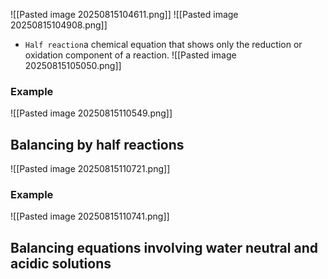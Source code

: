 ![[Pasted image 20250815104611.png]]
![[Pasted image 20250815104908.png]]
* `Half reaction`a chemical equation that shows only the reduction or oxidation component of a reaction.
![[Pasted image 20250815105050.png]]

### Example
![[Pasted image 20250815110549.png]]

## Balancing by half reactions
![[Pasted image 20250815110721.png]]

### Example
![[Pasted image 20250815110741.png]]

## Balancing equations involving water neutral and acidic solutions
